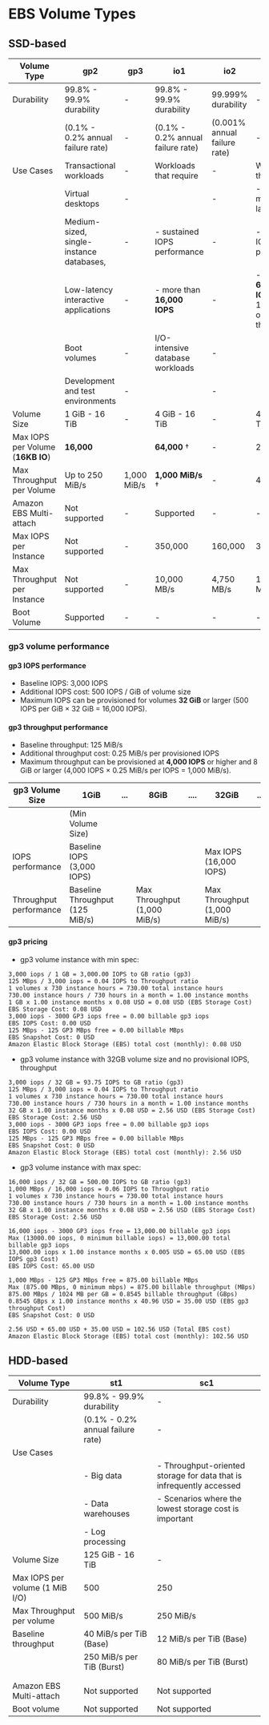 # EBS Volume Types

## SSD-based

| Volume Type                       | gp2                                      | gp3         | io1                               | io2                          | io2 Block Express ‡                                      |
| --------------------------------- | ---------------------------------------- | ----------- | --------------------------------- | ---------------------------- | -------------------------------------------------------- |
| Durability                        | 99.8% - 99.9% durability                 | -           | 99.8% - 99.9% durability          | 99.999% durability           | -                                                        |
|                                   | (0.1% - 0.2% annual failure rate)        | -           | (0.1% - 0.2% annual failure rate) | (0.001% annual failure rate) | -                                                        |
| Use Cases                         | Transactional workloads                  | -           | Workloads that require            | -                            | Workloads that require                                   |
|                                   | Virtual desktops                         | -           |                                   | -                            | - Sub-millisecond latency                                |
|                                   | Medium-sized, single-instance databases, | -           | - sustained IOPS performance      | -                            | - Sustained IOPS performance                             |
|                                   | Low-latency interactive applications     | -           | - more than **16,000 IOPS**       | -                            | - More than **64,000 IOPS** or 1,000 MiB/s of throughput |
|                                   | Boot volumes                             | -           | I/O-intensive database workloads  | -                            |                                                          |
|                                   | Development and test environments        | -           |                                   | -                            |                                                          |
| Volume Size                       | 1 GiB - 16 TiB                           | -           | 4 GiB - 16 TiB                    | -                            | 4 GiB - 64 TiB                                           |
| Max IOPS per Volume (**16KB IO**) | **16,000**                               |             | **64,000** †                      | -                            | 256,000                                                  |
| Max Throughput per Volume         | Up to 250 MiB/s                          | 1,000 MiB/s | **1,000 MiB/s** †                 | -                            | 4,000 MiB/s                                              |
| Amazon EBS Multi-attach           | Not supported                            | -           | Supported                         | -                            | -                                                        |
| Max IOPS per Instance             | Not supported                            | -           | 350,000                           | 160,000                      | 350.000                                                  |
| Max Throughput per Instance       | Not supported                            | -           | 10,000 MB/s                       | 4,750 MB/s                   | 10,000 MB/s                                              |
| Boot Volume                       | Supported                                | -           | -                                 | -                            | -                                                        |

### gp3 volume performance

#### gp3 IOPS performance

- Baseline IOPS: 3,000 IOPS
- Additional IOPS cost: 500 IOPS / GiB of volume size
- Maximum IOPS can be provisioned for volumes **32 GiB** or larger (500 IOPS per GiB × 32 GiB = 16,000 IOPS).

#### gp3 throughput performance

- Baseline throughput: 125 MiB/s
- Additional throughput cost: 0.25 MiB/s per provisioned IOPS
- Maximum throughput can be provisioned at **4,000 IOPS** or higher and 8 GiB or larger (4,000 IOPS × 0.25 MiB/s per IOPS = 1,000 MiB/s).

| gp3 Volume Size        | 1GiB                            | ... | 8GiB                         | .... | 32GiB                        | ... | 16TiB              |
| ---------------------- | ------------------------------- | --- | ---------------------------- | ---- | ---------------------------- | --- | ------------------ |
|                        | (Min Volume Size)               |     |                              |      |                              |     | (Max Volume Size ) |
| IOPS performance       | Baseline IOPS (3,000 IOPS)      |     |                              |      | Max IOPS (16,000 IOPS)       |     |                    |
| Throughput performance | Baseline Throughput (125 MiB/s) |     | Max Throughput (1,000 MiB/s) |      | Max Throughput (1,000 MiB/s) |     |                    |

#### gp3 pricing

- gp3 volume instance with min spec:

```
3,000 iops / 1 GB = 3,000.00 IOPS to GB ratio (gp3)
125 MBps / 3,000 iops = 0.04 IOPS to Throughput ratio
1 volumes x 730 instance hours = 730.00 total instance hours
730.00 instance hours / 730 hours in a month = 1.00 instance months
1 GB x 1.00 instance months x 0.08 USD = 0.08 USD (EBS Storage Cost)
EBS Storage Cost: 0.08 USD
3,000 iops - 3000 GP3 iops free = 0.00 billable gp3 iops
EBS IOPS Cost: 0.00 USD
125 MBps - 125 GP3 MBps free = 0.00 billable MBps
EBS Snapshot Cost: 0 USD
Amazon Elastic Block Storage (EBS) total cost (monthly): 0.08 USD
```

- gp3 volume instance with 32GB volume size and no provisional IOPS, throughput

```
3,000 iops / 32 GB = 93.75 IOPS to GB ratio (gp3)
125 MBps / 3,000 iops = 0.04 IOPS to Throughput ratio
1 volumes x 730 instance hours = 730.00 total instance hours
730.00 instance hours / 730 hours in a month = 1.00 instance months
32 GB x 1.00 instance months x 0.08 USD = 2.56 USD (EBS Storage Cost)
EBS Storage Cost: 2.56 USD
3,000 iops - 3000 GP3 iops free = 0.00 billable gp3 iops
EBS IOPS Cost: 0.00 USD
125 MBps - 125 GP3 MBps free = 0.00 billable MBps
EBS Snapshot Cost: 0 USD
Amazon Elastic Block Storage (EBS) total cost (monthly): 2.56 USD
```

- gp3 volume instance with max spec:

```
16,000 iops / 32 GB = 500.00 IOPS to GB ratio (gp3)
1,000 MBps / 16,000 iops = 0.06 IOPS to Throughput ratio
1 volumes x 730 instance hours = 730.00 total instance hours
730.00 instance hours / 730 hours in a month = 1.00 instance months
32 GB x 1.00 instance months x 0.08 USD = 2.56 USD (EBS Storage Cost)
EBS Storage Cost: 2.56 USD

16,000 iops - 3000 GP3 iops free = 13,000.00 billable gp3 iops
Max (13000.00 iops, 0 minimum billable iops) = 13,000.00 total billable gp3 iops
13,000.00 iops x 1.00 instance months x 0.005 USD = 65.00 USD (EBS IOPS gp3 Cost)
EBS IOPS Cost: 65.00 USD

1,000 MBps - 125 GP3 MBps free = 875.00 billable MBps
Max (875.00 MBps, 0 minimum mbps) = 875.00 billable throughput (MBps)
875.00 MBps / 1024 MB per GB = 0.8545 billable throughput (GBps)
0.8545 GBps x 1.00 instance months x 40.96 USD = 35.00 USD (EBS gp3 throughput Cost)
EBS Snapshot Cost: 0 USD

2.56 USD + 65.00 USD + 35.00 USD = 102.56 USD (Total EBS cost)
Amazon Elastic Block Storage (EBS) total cost (monthly): 102.56 USD
```

## HDD-based

| Volume Type                     | st1                               | sc1                                                                  |
| ------------------------------- | --------------------------------- | -------------------------------------------------------------------- |
| Durability                      | 99.8% - 99.9% durability          | -                                                                    |
|                                 | (0.1% - 0.2% annual failure rate) | -                                                                    |
| Use Cases                       |                                   |                                                                      |
|                                 | - Big data                        | - Throughput-oriented storage for data that is infrequently accessed |
|                                 | - Data warehouses                 | - Scenarios where the lowest storage cost is important               |
|                                 | - Log processing                  |                                                                      |
| Volume Size                     | 125 GiB - 16 TiB                  | -                                                                    |
| Max IOPS per volume (1 MiB I/O) | 500                               | 250                                                                  |
| Max Throughput per volume       | 500 MiB/s                         | 250 MiB/s                                                            |
| Baseline throughput             | 40 MiB/s per TiB (Base)           | 12 MiB/s per TiB (Base)                                              |
|                                 | 250 MiB/s per TiB (Burst)         | 80 MiB/s per TiB (Burst)                                             |
|                                 |                                   |                                                                      |
|                                 |                                   |                                                                      |
| Amazon EBS Multi-attach         | Not supported                     | Not supported                                                        |
| Boot volume                     | Not supported                     | Not supported                                                        |
